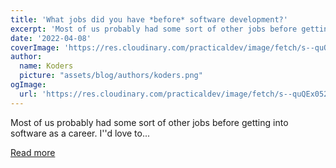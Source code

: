 ```yaml
---
title: 'What jobs did you have *before* software development?'
excerpt: 'Most of us probably had some sort of other jobs before getting into software as a career. I''d love to...'
date: '2022-04-08'
coverImage: 'https://res.cloudinary.com/practicaldev/image/fetch/s--quQEx052--/c_imagga_scale,f_auto,fl_progressive,h_420,q_auto,w_1000/https://dev-to-uploads.s3.amazonaws.com/uploads/articles/4ub78c5t7wtw29x0bnmg.png'
author:
  name: Koders
  picture: "assets/blog/authors/koders.png"
ogImage:
  url: 'https://res.cloudinary.com/practicaldev/image/fetch/s--quQEx052--/c_imagga_scale,f_auto,fl_progressive,h_420,q_auto,w_1000/https://dev-to-uploads.s3.amazonaws.com/uploads/articles/4ub78c5t7wtw29x0bnmg.png'
---
```


Most of us probably had some sort of other jobs before getting into software as a career. I''d love to...

[Read more](https://dev.to/ben/what-jobs-did-you-have-before-software-development-34c6)

